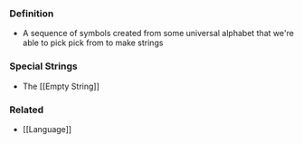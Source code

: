 ### Definition
- A sequence of symbols created from some universal alphabet that we're able to pick pick from to make strings

### Special Strings
- The [[Empty String]]
### Related
- [[Language]]